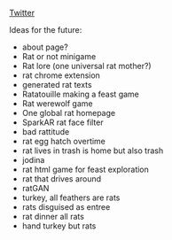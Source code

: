 [Twitter](https://twitter.com/alg0rat)

Ideas for the future:
- about page?
- Rat or not minigame
- Rat lore (one universal rat mother?)
- rat chrome extension
- generated rat texts
- Ratatouille making a feast game
- Rat werewolf game
- One global rat homepage
- SparkAR rat face filter
- bad rattitude
- rat egg hatch overtime
- rat lives in trash is home but also trash
- jodina
- rat html game for feast exploration
- rat that drives around
- ratGAN
- turkey, all feathers are rats
- rats disguised as entree
- rat dinner all rats
- hand turkey but rats
